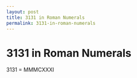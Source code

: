 ```yaml
---
layout: post
title: 3131 in Roman Numerals
permalink: 3131-in-roman-numerals
---
```


# 3131 in Roman Numerals

3131 = MMMCXXXI
